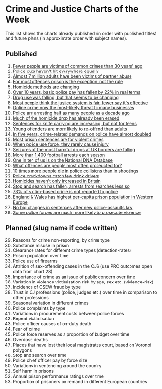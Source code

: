 # Crime and Justice Charts of the Week

This list shows the charts already published (in order with published titles) 
and future plans (in approximate order with subject names).


## Published

1. [Fewer people are victims of common crimes than 30 years' ago](http://lesscrime.info/post/crime-trends/)
2. [Police cuts haven't hit everywhere equally](http://lesscrime.info/post/police-numbers/)
3. [Almost 7 million adults have been victims of partner abuse](http://lesscrime.info/post/partner-abuse/)
4. [For most offences prison is the exception, not the rule](http://lesscrime.info/post/prison-likelihood/)
5. [Homicide methods are changing](http://lesscrime.info/post/homicide-methods/)
6. [Over 10 years, basic police pay has fallen by 22% in real terms](http://lesscrime.info/post/police-pay/)
7. [Drug use was falling, but that seems to be changing](http://lesscrime.info/post/drug-use/)
8. [Most people think the justice system is fair, fewer say it's effective](http://lesscrime.info/post/fairness-perception/)
9. [Online crime now the most-likely threat to many businesses](http://lesscrime.info/post/business-crime/)
10. [Police are arresting half as many people as a decade ago](http://lesscrime.info/post/police-arrests/)
11. [Much of the homicide drop has already been erased](http://lesscrime.info/post/homicide-trends/)
12. [Sentences for knife carrying are increasing, but not for teens](http://lesscrime.info/post/knife-sentencing/)
13. [Young offenders are more likely to re-offend than adults](http://lesscrime.info/post/reoffending-rates/)
14. [In five years, crime-related demands on police have almost doubled](http://lesscrime.info/post/crime-pressure/)
15. [Most prison sentences are for violent crimes](http://lesscrime.info/post/prisoner-types/)
16. [When police use force, they rarely cause injury](http://lesscrime.info/post/use-of-force/)
17. [Seizures of the most harmful drugs at UK borders are falling](http://lesscrime.info/post/drug-seizures/)
18. [More than 1,400 football arrests each season](http://lesscrime.info/post/football-arrests/)
19. [One in ten of us is on the National DNA Database](http://lesscrime.info/post/dna-database/)
20. [What offences are people most often proseucted for?](http://lesscrime.info/post/common-prosecutions/)
21. [10 times more people die in police collisions than in shootings](http://lesscrime.info/post/custody-deaths/)
22. [Police crackdowns catch few drink drivers](http://lesscrime.info/post/breath-tests/)
23. [Homicides haven't only increased in Britain](http://lesscrime.info/post/homicide-europe/)
24. [Stop and search has fallen, arrests from searches less so](http://lesscrime.info/post/search-arrests/)
25. [73% of victim-based crime is not reported to police](http://lesscrime.info/post/crime-reporting/)
26. [England & Wales has highest per-capita prison population in Western Europe](http://lesscrime.info/post/prison-europe/)
27. [No big changes in sentences after new police-assaults law](http://lesscrime.info/post/police-assaults/)
28. [Some police forces are much more likely to prosecute violence](http://lesscrime.info/post/violence-prosecutions/)

## Planned (slug name if code written)

29. Reasons for crime non-reporting, by crime type
29. Substance misuse in prison
30. Clearance rates for different crime types (detection-rates)
31. Prison population over time
32. Police use of firearms
33. Attrition of sex-offending cases in the CJS (use PRC outcomes open data from chart 28)
34. Importance of crime as an issue of public concern over time
35. Variation in violence victimisation risk by age, sex etc. (violence-risk)
36. Incidence of CSEW fraud by type
37. Trust in CJ professions (police, judges etc.) over time in comparison to other professions
38. Seasonal variation in different crimes
39. Police complaints by type
40. Variations in procurement costs between police forces
41. Repeat victimisation
42. Police officer causes of on-duty death
43. Fear of crime
44. Police force reserves as a proportion of budget over time
45. Overdose deaths
46. Places that have lost their local magistrates court, based on Voronoi polygons
47. Stop and search over time
48. Police chief officer pay by force size
49. Variations in sentencing around the country
51. Self harm in prisons
52. Annual prison performance ratings over time
53. Proportion of prisoners on remand in different European countries
